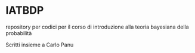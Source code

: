 # IATBDP
repository per codici per il corso di introduzione alla teoria bayesiana della probabilità

Scritti insieme a Carlo Panu
